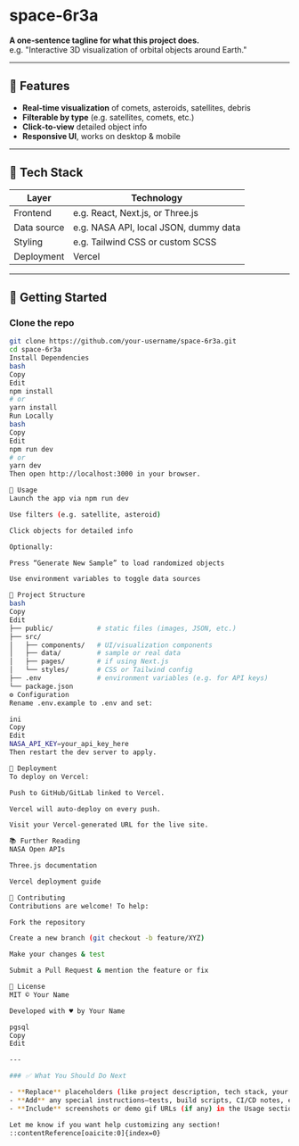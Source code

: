 # space‑6r3a

**A one‑sentence tagline for what this project does.**  
e.g. "Interactive 3D visualization of orbital objects around Earth."

---

## 🚀 Features

- **Real‑time visualization** of comets, asteroids, satellites, debris  
- **Filterable by type** (e.g. satellites, comets, etc.)
- **Click‑to‑view** detailed object info
- **Responsive UI**, works on desktop & mobile

---

## 🧰 Tech Stack

| Layer       | Technology                          |
|-------------|-------------------------------------|
| Frontend    | e.g. React, Next.js, or Three.js    |
| Data source | e.g. NASA API, local JSON, dummy data |
| Styling     | e.g. Tailwind CSS or custom SCSS   |
| Deployment  | Vercel                              |

---

## 🔧 Getting Started

### Clone the repo
```bash
git clone https://github.com/your‑username/space‑6r3a.git
cd space‑6r3a
Install Dependencies
bash
Copy
Edit
npm install
# or
yarn install
Run Locally
bash
Copy
Edit
npm run dev
# or
yarn dev
Then open http://localhost:3000 in your browser.

🧩 Usage
Launch the app via npm run dev

Use filters (e.g. satellite, asteroid)

Click objects for detailed info

Optionally:

Press “Generate New Sample” to load randomized objects

Use environment variables to toggle data sources

📁 Project Structure
bash
Copy
Edit
├── public/           # static files (images, JSON, etc.)
├── src/
│   ├── components/   # UI/visualization components
│   ├── data/         # sample or real data
│   ├── pages/        # if using Next.js
│   └── styles/       # CSS or Tailwind config
├── .env              # environment variables (e.g. for API keys)
└── package.json
⚙️ Configuration
Rename .env.example to .env and set:

ini
Copy
Edit
NASA_API_KEY=your_api_key_here
Then restart the dev server to apply.

🎨 Deployment
To deploy on Vercel:

Push to GitHub/GitLab linked to Vercel.

Vercel will auto-deploy on every push.

Visit your Vercel-generated URL for the live site.

📚 Further Reading
NASA Open APIs

Three.js documentation

Vercel deployment guide

🧡 Contributing
Contributions are welcome! To help:

Fork the repository

Create a new branch (git checkout -b feature/XYZ)

Make your changes & test

Submit a Pull Request & mention the feature or fix

📜 License
MIT © Your Name

Developed with ♥ by Your Name

pgsql
Copy
Edit

---

### ✅ What You Should Do Next

- **Replace** placeholders (like project description, tech stack, your name, license) with your actual details.  
- **Add** any special instructions—tests, build scripts, CI/CD notes, etc.  
- **Include** screenshots or demo gif URLs (if any) in the Usage section at the top by embedding images.

Let me know if you want help customizing any section!
::contentReference[oaicite:0]{index=0}
